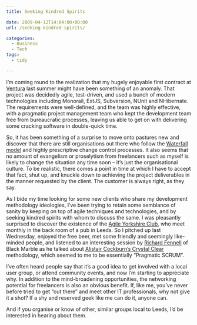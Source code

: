 ```yaml
---
title: Seeking Kindred Spirits

date: 2009-04-12T14:04:00+00:00
url: /seeking-kindred-spirits/

categories:
  - Business
  - Tech
tags:
  - tidy

---
```

I’m coming round to the realization that my hugely enjoyable first contract at [Ventura][1] last summer might have been something of an anomaly. That project was decidedly agile, test-driven, and used a bunch of modern technologies including Monorail, ExtJS, Subversion, NUnit and NHibernate. The requirements were well-defined, and the team was highly effective, with a pragmatic project management team who kept the development team free from bureaucratic processes, leaving us able to get on with delivering some cracking software in double-quick time.

So, it has been something of a surprise to move onto pastures new and discover that there are still organisations out there who follow the [Waterfall model][2] and highly prescriptive change control processes. It also seems that no amount of evangelism or proselytism from freelancers such as myself is likely to change the situation any time soon – it’s just the organisational culture. To be realistic, there comes a point in time at which I have to accept that fact, shut up, and knuckle down to achieving the project deliverables in the manner requested by the client. The customer is always right, as they say.

As I bide my time looking for some new clients who share my development methodology ideologies, I’ve been trying to retain some semblance of sanity by keeping on top of agile techniques and technologies, and by seeking kindred spirits with whom to discuss the same. I was pleasantly surprised to discover the existence of the [Agile Yorkshire Club][3], who meet monthly in the back room of a pub in Leeds. So I pitched up last Wednesday, enjoyed the free beer, met some friendly and seemingly like-minded people, and listened to an interesting session by [Richard Fennell][4] of Black Marble as he talked about [Alistair Cockburn’s Crystal Clear][5] methodology, which seemed to me to be essentially “Pragmatic SCRUM”.

I’ve often heard people say that it’s a good idea to get involved with a local user group, or attend community events, and now I’m starting to appreciate why. In addition to the mind-broadening opportunities, the networking potential for freelancers is also an obvious benefit. If, like me, you’ve never before tried to get “out there” and meet other IT professionals, why not give it a shot? If a shy and reserved geek like me can do it, anyone can.

And if you organise or know of other, similar groups local to Leeds, I’d be interested in hearing about them.

 [1]: http://www.ventura.co.uk
 [2]: http://en.wikipedia.org/wiki/Waterfall_model
 [3]: http://www.agileyorkshire.org
 [4]: http://blogs.blackmarble.co.uk/blogs/rfennell
 [5]: http://www.amazon.co.uk/gp/product/0201699478?ie=UTF8&tag=ianesbl-21&linkCode=as2&camp=1634&creative=19450&creativeASIN=0201699478
